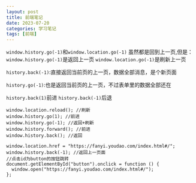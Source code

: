 ```yaml
---
layout: post
title: 前端笔记
date: 2023-07-20
categories: 学习笔记
tags: [前端]
---  
```

`window.history.go(-1)`和`window.location.go(-1)` 虽然都是回到上一页,但是：  
`window.history.go(-1)`是返回上一页
`window.location.go(-1)`是刷新上一页

`history.back(-1)`:直接返回当前页的上一页，数据全部消息，是个新页面

`history.go(-1)`:也是返回当前页的上一页，不过表单里的数据全部还在

`history.back(1)`前进
`history.back(-1)`后退

```
window.location.reload(); //刷新
window.history.go(1); //前进
window.history.go(-1); //返回+刷新
window.history.forward(); //前进
window.history.back(); //返回
```

```
window.location.href = "https://fanyi.youdao.com/index.html#/";
window.history.back(-1); //返回上一页面
//点击id为button的按钮跳转
document.getElementById("button").onclick = function () {
  window.open("https://fanyi.youdao.com/index.html#/");
};
```
